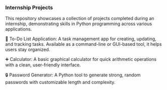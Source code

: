 <h3>Internship Projects</h3>
This repository showcases a collection of projects completed during an internship, demonstrating skills in Python programming across various applications.

🔧 To-Do List Application:
A task management app for creating, updating, and tracking tasks. Available as a command-line or GUI-based tool, it helps users stay organized.

➕ Calculator:
A basic graphical calculator for quick arithmetic operations with a clean, user-friendly interface.

🔒 Password Generator:
A Python tool to generate strong, random passwords with customizable length and complexity.
